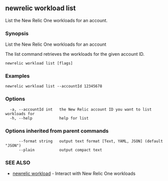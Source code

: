 ## newrelic workload list

List the New Relic One workloads for an account.

### Synopsis

List the New Relic One workloads for an account

The list command retrieves the workloads for the given account ID.


```
newrelic workload list [flags]
```

### Examples

```
newrelic workload list --accountId 12345678
```

### Options

```
  -a, --accountId int   the New Relic account ID you want to list workloads for
  -h, --help            help for list
```

### Options inherited from parent commands

```
      --format string   output text format [Text, YAML, JSON] (default "JSON")
      --plain           output compact text
```

### SEE ALSO

* [newrelic workload](newrelic_workload.md)	 - Interact with New Relic One workloads

